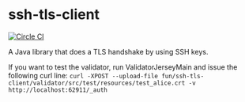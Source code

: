 # ssh-tls-client 

[![Circle CI](https://circleci.com/gh/spotify/ssh-tls.svg?style=shield)](https://circleci.com/gh/spotify/ssh-tls)

A Java library that does a TLS handshake by using SSH keys.

If you want to test the validator, run ValidatorJerseyMain and issue the following curl line:
`curl -XPOST --upload-file fun/ssh-tls-client/validator/src/test/resources/test_alice.crt -v http://localhost:62911/_auth`